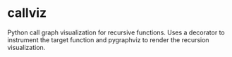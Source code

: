 callviz
=======

Python call graph visualization for recursive functions. Uses a decorator to instrument the target function and pygraphviz to render the recursion visualization.
